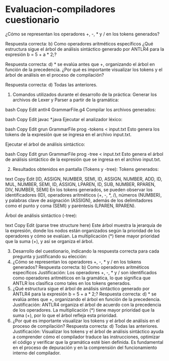 # Evaluacion-compiladores cuestionario

¿Cómo se representan los operadores +, -, * y / en los tokens generados?

Respuesta correcta: b) Como operadores aritméticos específicos
¿Qué estructura sigue el árbol de análisis sintáctico generado por ANTLR4 para la expresión b = 5 + a * 2;?

Respuesta correcta: d) * se evalúa antes que +, organizando el árbol en función de la precedencia.
¿Por qué es importante visualizar los tokens y el árbol de análisis en el proceso de compilación?

Respuesta correcta: d) Todas las anteriores.


1. Comandos utilizados durante el desarrollo de la práctica:
Generar los archivos de Lexer y Parser a partir de la gramática:

bash
Copy
Edit
antlr4 GrammarFile.g4
Compilar los archivos generados:

bash
Copy
Edit
javac *.java
Ejecutar el analizador léxico:

bash
Copy
Edit
grun GrammarFile prog -tokens < input.txt
Esto genera los tokens de la expresión que se ingresa en el archivo input.txt.

Ejecutar el árbol de análisis sintáctico:

bash
Copy
Edit
grun GrammarFile prog -tree < input.txt
Esto genera el árbol de análisis sintáctico de la expresión que se ingresa en el archivo input.txt.

2. Resultados obtenidos en pantalla (Tokens y -tree):
Tokens generados:

text
Copy
Edit
[ID, ASSIGN, NUMBER, SEMI, ID, ASSIGN, NUMBER, ADD, ID, MUL, NUMBER, SEMI, ID, ASSIGN, LPAREN, ID, SUB, NUMBER, RPAREN, DIV, NUMBER, SEMI]
En los tokens generados, se pueden observar los identificadores (ID), operadores aritméticos (+, -, *, /), números (NUMBER), y palabras clave de asignación (ASSIGN), además de los delimitadores como el punto y coma (SEMI) y paréntesis (LPAREN, RPAREN).

Árbol de análisis sintáctico (-tree):

text
Copy
Edit
(parse tree structure here)
Este árbol muestra la jerarquía de la expresión, donde los nodos están organizados según la prioridad de los operadores y cómo se evalúan. La multiplicación (*) tiene mayor prioridad que la suma (+), y así se organiza el árbol.

3. Desarrollo del cuestionario, indicando la respuesta correcta para cada pregunta y justificando su elección:
1. ¿Cómo se representan los operadores +, -, * y / en los tokens generados?
Respuesta correcta: b) Como operadores aritméticos específicos
Justificación: Los operadores +, -, * y / son identificados como operadores aritméticos en la gramática, lo que significa que ANTLR los clasifica como tales en los tokens generados.
2. ¿Qué estructura sigue el árbol de análisis sintáctico generado por ANTLR4 para la expresión b = 5 + a * 2;?
Respuesta correcta: d) * se evalúa antes que +, organizando el árbol en función de la precedencia.
Justificación: ANTLR4 organiza el árbol de acuerdo con la precedencia de los operadores. La multiplicación (*) tiene mayor prioridad que la suma (+), por lo que el árbol refleja esta prioridad.
3. ¿Por qué es importante visualizar los tokens y el árbol de análisis en el proceso de compilación?
Respuesta correcta: d) Todas las anteriores.
Justificación: Visualizar los tokens y el árbol de análisis sintáctico ayuda a comprender cómo el compilador traduce las instrucciones, optimizar el código y verificar que la gramática esté bien definida. Es fundamental en el proceso de depuración y en la comprensión del funcionamiento interno del compilador.

